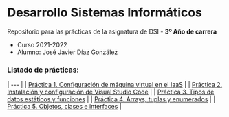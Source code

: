 
# Desarrollo Sistemas Informáticos

Repositorio para las prácticas de la asignatura de DSI - **3º Año de carrera**
- Curso 2021-2022
- Alumno: José Javier Díaz González

### Listado de prácticas:

| --- |
| [Práctica 1. Configuración de máquina virtual en el IaaS](https://github.com/alu0101128894/DSI/tree/main/p1) |
| [Práctica 2. Instalación y configuración de Visual Studio Code](https://github.com/alu0101128894/DSI/tree/main/p2) |
| [Práctica 3. Tipos de datos estáticos y funciones](https://github.com/alu0101128894/DSI/tree/main/p3) |
| [Práctica 4. Arrays, tuplas y enumerados](https://github.com/alu0101128894/DSI/tree/main/p4) |
| [Práctica 5. Objetos, clases e interfaces](https://github.com/alu0101128894/DSI/tree/main/p5) |